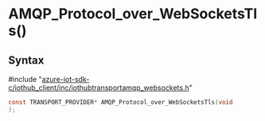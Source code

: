 # AMQP_Protocol_over_WebSocketsTls()

## Syntax

\#include "[azure-iot-sdk-c/iothub_client/inc/iothubtransportamqp_websockets.h](../iothubtransportamqp-websockets-h.md)"  
```C
const TRANSPORT_PROVIDER* AMQP_Protocol_over_WebSocketsTls(void
);
```


